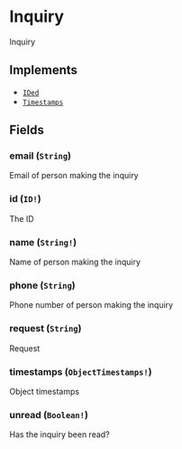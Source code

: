 # Inquiry

Inquiry

## Implements

- [`IDed`](../interface/ided.md)
- [`Timestamps`](../interface/timestamps.md)

## Fields

### email (`String`)
Email of person making the inquiry

### id (`ID!`)
The ID

### name (`String!`)
Name of person making the inquiry

### phone (`String`)
Phone number of person making the inquiry

### request (`String`)
Request

### timestamps (`ObjectTimestamps!`)
Object timestamps

### unread (`Boolean!`)
Has the inquiry been read?

